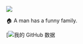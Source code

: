 <image src='https://j-duya.github.io/J-DuYa/1606973655656.jpg' />

🏠 A man has a funny family.

[![我的 GitHub 数据](https://github-readme-stats.vercel.app/api?username=J-DuYa&show_icons=true&theme=dark&count_private=true)
